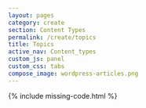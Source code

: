 ```yaml
---
layout: pages
category: create
section: Content Types
permalink: /create/topics
title: Topics
active_nav: Content_types
custom_js: panel
custom_css: tabs
compose_image: wordpress-articles.png
---
```


{% include missing-code.html %}

